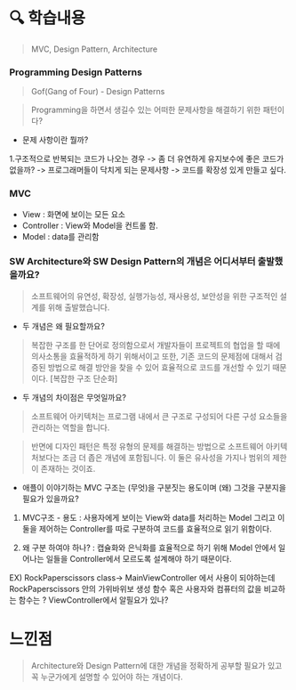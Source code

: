 # 🔍 학습내용
> MVC, Design Pattern, Architecture 

### Programming Design Patterns
> Gof(Gang of Four) - Design Patterns

> Programming을 하면서 생길수 있는 어떠한 문제사항을 해결하기 위한 패턴이다?

- 문제 사항이란 뭘까?

1.구조적으로 반복되는 코드가 나오는 경우 
-> 좀 더 유연하게 유지보수에 좋은 코드가 없을까?
-> 프로그래머들이 닥치게 되는 문제사항
-> 코드를 확장성 있게 만들고 싶다.

### MVC

- View : 화면에 보이는 모든 요소
- Controller : View와 Model을 컨트롤 함.
- Model : data를 관리함


### SW Architecture와 SW Design Pattern의 개념은 어디서부터 출발했을까요?
> 소프트웨어의 유연성, 확장성, 실행가능성, 재사용성, 보안성을 위한 구조적인 설계를 위해 출발했습니다.


- 두 개념은 왜 필요할까요?
> 복잡한 구조를 한 단어로 정의함으로서 개발자들이 프로젝트의 협업을 할 때에 의사소통을 효율적하게 하기 위해서이고
또한, 기존 코드의 문제점에 대해서 검증된 방법으로 해결 방안을 찾을 수 있어 효율적으로 코드를 개선할 수 있기 때문이다. [복잡한 구조 단순화]


- 두 개념의 차이점은 무엇일까요?
> 소프트웨어 아키텍처는 프로그램 내에서 큰 구조로 구성되어 다른 구성 요소들을 관리하는 역할을 합니다. 

> 반면에 디자인 패턴은 특정 유형의 문제를 해결하는 방법으로 소프트웨어 아키텍처보다는 조금 더 좁은 개념에 포함됩니다. 이 둘은 유사성을 가지나 범위의 제한이 존재하는 것이죠.


- 애플이 이야기하는 MVC 구조는 (무엇)을 구분짓는 용도이며 (왜) 그것을 구분지을 필요가 있을까요?

1. MVC구조 - 용도 : 사용자에게 보이는 View와 data를 처리하는 Model 그리고 이 둘을 제어하는 Controller를 따로 구분하여 코드를 효율적으로 읽기 위함이다. 

2. 왜 구분 하여야 하나? : 캡슐화와 은닉화를 효율적으로 하기 위해 Model 안에서 일어나는 일들을 Controller에서 모르도록 설계해야 하기 때문이다.

EX)  RockPaperscissors class-> MainViewController 에서 사용이 되야하는데 
RockPaperscissors 안의 가위바위보 생성 함수 혹은 사용자와 컴퓨터의 값을 비교하는 함수는 ? ViewController에서 알필요가 있나? 


# 느낀점
> Architecture와 Design Pattern에 대한 개념을 정확하게 공부할 필요가 있고 꼭 누군가에게 설명할 수 있어야 하는 개념이다.


